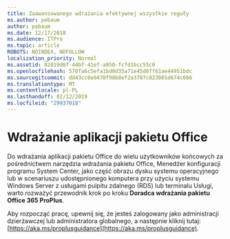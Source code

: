 ```yaml
---
title: Zaawansowanego wdrażania efektywnej wszystkie reguły
ms.author: pebaum
author: pebaum
ms.date: 12/17/2018
ms.audience: ITPro
ms.topic: article
ROBOTS: NOINDEX, NOFOLLOW
localization_priority: Normal
ms.assetid: 82019d6f-44bf-41ef-a950-fcfd1bcc55c0
ms.openlocfilehash: 570fa6c5efa1bd0d35a71e45d6ff61ae44951bdc
ms.sourcegitcommit: dd43cc0a9470f98b8ef2a3787c823801d674c666
ms.translationtype: MT
ms.contentlocale: pl-PL
ms.lasthandoff: 02/12/2019
ms.locfileid: "29937018"
---
```

# <a name="deploy-office-apps"></a>Wdrażanie aplikacji pakietu Office

Do wdrażania aplikacji pakietu Office do wielu użytkowników końcowych za pośrednictwem narzędzia wdrażania pakietu Office, Menedżer konfiguracji programu System Center, jako część obrazu dysku systemu operacyjnego lub w scenariuszu udostępnionego komputera przy użyciu systemu Windows Server z usługami pulpitu zdalnego (RDS) lub terminalu Usługi, warto rozważyć przewodnik krok po kroku **Doradca wdrażania pakietu Office 365 ProPlus**.
  
Aby rozpocząć pracę, upewnij się, że jesteś zalogowany jako administracji dzierżawczej lub administratora globalnego, a następnie kliknij tutaj: [https://aka.ms/proplusguidance](https://aka.ms/proplusguidance).
  

